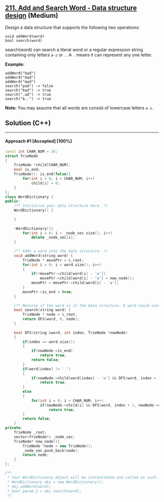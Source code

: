 ## [211. Add and Search Word - Data structure design](https://leetcode.com/problems/add-and-search-word-data-structure-design/) (Medium)

Design a data structure that supports the following two operations:

```
void addWord(word)
bool search(word)
```

search(word) can search a literal word or a regular expression string containing only letters `a-z` or `.`. A `.` means it can represent any one letter.

**Example:**

```
addWord("bad")
addWord("dad")
addWord("mad")
search("pad") -> false
search("bad") -> true
search(".ad") -> true
search("b..") -> true
```

**Note:**
 You may assume that all words are consist of lowercase letters `a-z`.

## Solution (C++)

------

#### Approach #1  [Accepted] [100%] 

```c++
const int CHAR_NUM = 26;
struct TrieNode
{
    TrieNode *child[CHAR_NUM];
    bool is_end;
    TrieNode(): is_end(false){
        for(int i = 0; i < CHAR_NUM; i++)
            child[i] = 0;
    }
};
class WordDictionary {
public:
    /** Initialize your data structure here. */
    WordDictionary() {
        
    }
    
    ~WordDictionary(){
        for(int i = 0; i < _node_vec.size(); i++)
            delete _node_vec[i];
    }
    
    /** Adds a word into the data structure. */
    void addWord(string word) {
        TrieNode * movePtr = &_root;
        for(int i = 0; i < word.size(); i++)
        {
            if(!movePtr->child[word[i] - 'a'])
                movePtr->child[word[i] - 'a'] = new_node();
            movePtr = movePtr->child[word[i] - 'a'];
        }
        movePtr->is_end = true;
    }
    
    /** Returns if the word is in the data structure. A word could contain the dot character '.' to represent any one letter. */
    bool search(string word) {
        TrieNode * node = &_root;
        return DFS(word, 0, node);
    }
    
    bool DFS(string &word, int index, TrieNode *nowNode)
    {
        if(index == word.size())
        {
            if(nowNode->is_end)
                return true;
            return false;
        }
        if(word[index] != '.')
        {
            if(nowNode->child[word[index] - 'a'] && DFS(word, index + 1, nowNode->child[word[index] - 'a']))
                return true;
        }
        else
        {
            for(int i = 0; i < CHAR_NUM; i++)
                if(nowNode->child[i] && DFS(word, index + 1, nowNode->child[i]))
                    return true;
        }
        return false;
    }
private:
    TrieNode _root;
    vector<TrieNode*> _node_vec;
    TrieNode* new_node(){
        TrieNode *node = new TrieNode();
        _node_vec.push_back(node);
        return node;
    }
};

/**
 * Your WordDictionary object will be instantiated and called as such:
 * WordDictionary obj = new WordDictionary();
 * obj.addWord(word);
 * bool param_2 = obj.search(word);
 */
```
